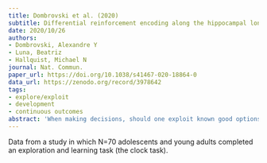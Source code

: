 ```yaml
---
title: Dombrovski et al. (2020)
subtitle: Differential reinforcement encoding along the hippocampal long axis helps resolve the explore–exploit dilemma
date: 2020/10/26
authors:
- Dombrovski, Alexandre Y
- Luna, Beatriz
- Hallquist, Michael N
journal: Nat. Commun.
paper_url: https://doi.org/10.1038/s41467-020-18864-0
data_url: https://zenodo.org/record/3978642
tags:
- explore/exploit
- development
- continuous outcomes
abstract: 'When making decisions, should one exploit known good options or explore potentially better alternatives? Exploration of spatially unstructured options depends on the neocortex, striatum, and amygdala. In natural environments, however, better options often cluster together, forming structured value distributions. The hippocampus binds reward information into allocentric cognitive maps to support navigation and foraging in such spaces. Here we report that human posterior hippocampus (PH) invigorates exploration while anterior hippocampus (AH) supports the transition to exploitation on a reinforcement learning task with a spatially structured reward function. These dynamics depend on differential reinforcement representations in the PH and AH. Whereas local reward prediction error signals are early and phasic in the PH tail, global value maximum signals are delayed and sustained in the AH body. AH compresses reinforcement information across episodes, updating the location and prominence of the value maximum and displaying goal cell-like ramping activity when navigating toward it.'
---
```


Data from a study in which N=70 adolescents and young adults completed an exploration and learning task (the clock task).
